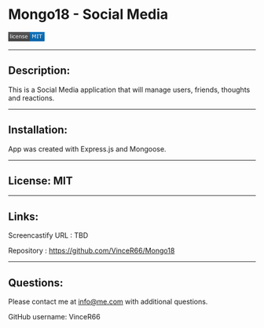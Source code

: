 # Mongo18 - Social Media


![Screenshot](./MIT.png)

_______________________________________________________________________________________________________________________________
## Description:
This is a Social Media application that will manage users, friends, thoughts and reactions. 

_______________________________________________________________________________________________________________________________
## Installation:
App was created with Express.js and Mongoose.
_______________________________________________________________________________________________________________________________
## License: MIT
_______________________________________________________________________________________________________________________________
## Links:
Screencastify URL : TBD

Repository : https://github.com/VinceR66/Mongo18
_______________________________________________________________________________________________________________________________
## Questions:
Please contact me at info@me.com with additional questions.

GitHub username: VinceR66